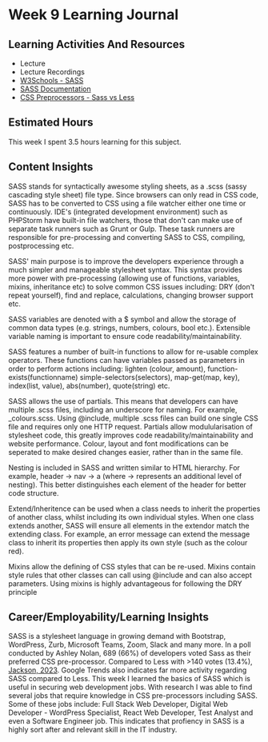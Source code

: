 # Week 9 Learning Journal

## Learning Activities And Resources
- Lecture
- Lecture Recordings
- [W3Schools - SASS](https://www.w3schools.com/sass/default.php)
- [SASS Documentation](https://sass-lang.com/documentation/)
- [CSS Preprocessors - Sass vs Less](https://www.keycdn.com/blog/sass-vs-less#:~:text=Ashley%20Nolan%20polled%20developers%20in,while%20Less%20received%20140%20votes.)



## Estimated Hours
This week I spent 3.5 hours learning for this subject.


## Content Insights
SASS stands for syntactically awesome styling sheets, as a .scss (sassy cascading style sheet) file type. Since browsers can only read in CSS code, SASS has to be converted to CSS using a file watcher either one time or 
continuously. IDE's (integrated development environment) such as PHPStorm have built-in file watchers, those that don't can make use of separate task runners such as Grunt or Gulp. These task runners are responsible for 
pre-processing and converting SASS to CSS, compiling, postprocessing etc.

SASS' main purpose is to improve the developers experience through a much simpler and manageable stylesheet syntax. This syntax provides more power with pre-processing (allowing use of functions, variables, mixins, 
inheritance etc) to solve common CSS issues including: DRY (don't repeat yourself), find and replace, calculations, changing browser support etc.

SASS variables are denoted with a $ symbol and allow the storage of common data types (e.g. strings, numbers, colours, bool etc.). Extensible variable naming is important to ensure code readability/maintainability. 

SASS features a number of built-in functions to allow for re-usable complex operators. These functions can have variables passed as parameters in order to perform actions including: lighten (colour, amount), function-exists(functionname) 
simple-selectors(selectors), map-get(map, key), index(list, value), abs(number), quote(string) etc.

SASS allows the use of partials. This means that developers can have multiple .scss files, including an underscore for naming. For example, _colours.scss. Using @include, multiple .scss files can build one single CSS file and requires only 
one HTTP request. Partials allow modulularisation of stylesheet code, this greatly improves code readability/maintainability and website performance. Colour, layout and font modifications can be seperated to make desired changes easier, rather than in the same file.

Nesting is included in SASS and written similar to HTML hierarchy. For example, header -> nav -> a (where -> represents an additional level of nesting). This better distinguishes each element of the header for better code structure.

Extend/Inheritence can be used when a class needs to inherit the properties of another class, whilst including its own individual styles. When one class extends another, SASS will ensure all elements in the extendor match the extending class. For example, an 
error message can extend the message class to inherit its properties then apply its own style (such as the colour red).

Mixins allow the defining of CSS styles that can be re-used. Mixins contain style rules that other classes can call using @include and can also accept parameters. Using mixins is highly advantageous for following the DRY principle


## Career/Employability/Learning Insights
SASS is a stylesheet language in growing demand with Bootstrap, WordPress, Zurb, Microsoft Teams, Zoom, Slack and many more. In a poll conducted by Ashley Nolan, 689 (66%) of developers voted Sass as their preferred CSS pre-processor. 
Compared to Less with >140 votes (13.4%), [Jackson, 2023](https://www.keycdn.com/blog/sass-vs-less#:~:text=Ashley%20Nolan%20polled%20developers%20in,while%20Less%20received%20140%20votes.). Google Trends also indicates far more activity regarding SASS compared to Less. This week I learned the basics of SASS which is useful in securing web development jobs. With research I was able to 
find several jobs that require knowledge in CSS pre-processors including SASS. Some of these jobs include: Full Stack Web Developer, Digital Web Developer - WordPress Specialist, React Web Developer, Test Analyst and even a Software Engineer job. 
This indicates that profiency in SASS is a highly sort after and relevant skill in the IT industry. 
